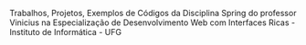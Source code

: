 Trabalhos, Projetos, Exemplos de Códigos da Disciplina Spring do professor Vinicius na Especialização de Desenvolvimento Web com Interfaces Ricas - Instituto de Informática - UFG
